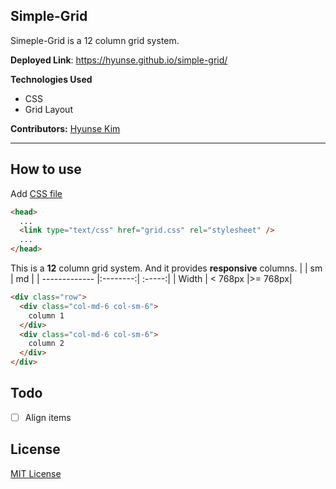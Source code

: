 ## Simple-Grid

Simeple-Grid is a 12 column grid system.

**Deployed Link**: https://hyunse.github.io/simple-grid/

**Technologies Used**
- CSS
- Grid Layout

**Contributors:** [Hyunse Kim](https://github.com/Hyunse)

---

## How to use

Add [CSS file](./grid.css)

```html
<head>
  ...
  <link type="text/css" href="grid.css" rel="stylesheet" />
  ...
</head>
```

This is a **12** column grid system. And it provides **responsive** columns.
|               | sm       | md     |
| ------------- |:--------:| :-----:|
| Width         | < 768px  |>= 768px|


```html
<div class="row">
  <div class="col-md-6 col-sm-6">
    column 1
  </div>
  <div class="col-md-6 col-sm-6">
    column 2
  </div>
</div>
```

## Todo
- [ ] Align items

## License
[MIT License](./LICENSE)